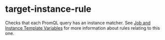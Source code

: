 # target-instance-rule
Checks that each PromQL query has an instance matcher. See [Job and Instance Template Variables](../index.md#job-and-instance-template-variables) for more information about rules relating to this one.